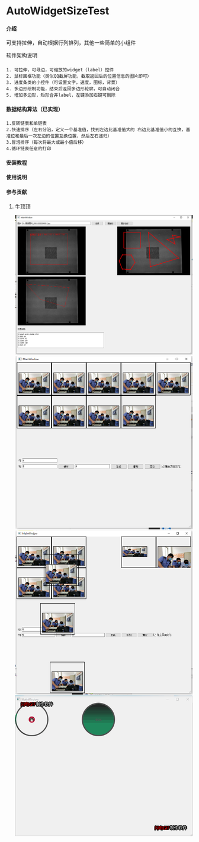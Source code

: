 # AutoWidgetSizeTest

#### 介绍
可支持拉伸，自动根据行列排列，其他一些简单的小组件

软件架构说明

####
    1. 可拉伸，可寻边，可缩放的widget（label）控件
    2. 鼠标画框功能（类似QQ截屏功能，截取返回后的位置信息的图片即可）
    3. 进度条类的小控件（可设置文字，速度，图标，背景）
    4. 多边形绘制功能，结束后返回多边形轮廓，可自动闭合
    5. 增加多边形，矩形合并label，左键添加右键可删除
####
#### 数据结构算法（已实现）
####
    1.反转链表和单链表
    2.快速排序（左右分治，定义一个基准值，找到左边比基准值大的 右边比基准值小的互换，基准位和最后一次左边的位置互换位置，然后左右递归）
    3.冒泡排序（每次将最大或最小值后移）
    4.循环链表任意的打印
####
#### 安装教程



#### 使用说明



#### 参与贡献

1.  牛顶顶

    ![输入图片说明](image/merge.png)
    ![输入图片说明](image/autosize1.png)
    ![输入图片说明](image/autosize2.png)
    ![输入图片说明](image/test.gif)
